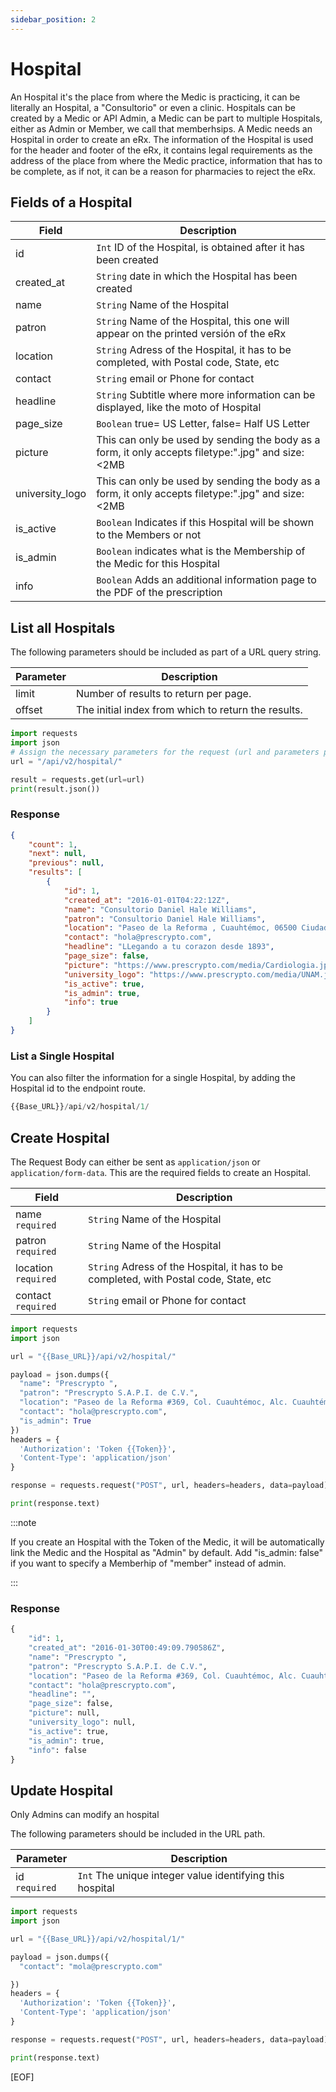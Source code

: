 ```yaml
---
sidebar_position: 2
---
```


# Hospital
An Hospital it's the place from where the Medic is practicing, it can be literally an Hospital, a "Consultorio" or even a clinic.
Hospitals can be created by a Medic or API Admin, a Medic can be part to multiple Hospitals, either as Admin or Member, we call that memberhsips.
A Medic needs an Hospital in order to create an eRx.
The information of the Hospital is used for the header and footer of the eRx, it contains legal requirements as the address of the place from where the Medic practice, information that has to be complete, as if not, it can be a reason for pharmacies to reject the eRx.


## Fields of a Hospital
|Field|Description|
|--|--|
|id|`Int` ID of the Hospital, is obtained after it has been created|
|created_at|`String` date in which the Hospital has been created|
|name|`String` Name of the Hospital|
|patron|`String` Name of the Hospital, this one will appear on the printed versión of the eRx|
|location|`String` Adress of the Hospital, it has to be completed, with Postal code, State, etc|
|contact|`String` email or Phone for contact|
|headline|`String` Subtitle where more information can be displayed, like the moto of Hospital|
|page_size|`Boolean` true= US Letter, false= Half US Letter|
|picture|This can only be used by sending the body as a form, it only accepts filetype:".jpg" and size:<2MB|
|university_logo|This can only be used by sending the body as a form, it only accepts filetype:".jpg" and size:<2MB|
|is_active|`Boolean` Indicates if this Hospital will be shown to the Members or not|
|is_admin|`Boolean` indicates what is the Membership of the Medic for this Hospital|
|info|`Boolean` Adds an additional information page to the PDF of the prescription|

## List all Hospitals
The following parameters should be included as part of a URL query string.

|Parameter|	Description|
|--|--|
|limit|	Number of results to return per page.|
|offset| The initial index from which to return the results.|

```python title="GET /api/v2/hospital"
import requests
import json
# Assign the necessary parameters for the request (url and parameters payload)
url = "/api/v2/hospital/"

result = requests.get(url=url)
print(result.json())
```

### Response
```json title="[StatusCode: 200] Success here are all your Hospitals created"
{   
    "count": 1,
    "next": null,
    "previous": null,
    "results": [
        {
            "id": 1,
            "created_at": "2016-01-01T04:22:12Z",
            "name": "Consultorio Daniel Hale Williams",
            "patron": "Consultorio Daniel Hale Williams",
            "location": "Paseo de la Reforma , Cuauhtémoc, 06500 Ciudad de México",
            "contact": "hola@prescrypto.com",
            "headline": "LLegando a tu corazon desde 1893",
            "page_size": false,
            "picture": "https://www.prescrypto.com/media/Cardiologia.jpg",
            "university_logo": "https://www.prescrypto.com/media/UNAM.jpg",
            "is_active": true,
            "is_admin": true,
            "info": true
        }
    ]    
}
```

### List a Single Hospital
You can also filter the information for a single Hospital, by adding the Hospital id to the endpoint route.

```python title="GET /api/v2/hospital/{{Hospital_ID}}"
{{Base_URL}}/api/v2/hospital/1/
```

## Create Hospital
The Request Body can either be sent as `application/json` or `application/form-data`. 
This are the required fields to create an Hospital.

|Field|Description|
|--|--|
|name `required`|`String` Name of the Hospital|
|patron `required`|`String` Name of the Hospital|
|location `required`|`String` Adress of the Hospital, it has to be completed, with Postal code, State, etc|
|contact `required`|`String` email or Phone for contact|

```python title="POST /api/v2/hospital/"
import requests
import json

url = "{{Base_URL}}/api/v2/hospital/"

payload = json.dumps({
  "name": "Prescrypto ",
  "patron": "Prescrypto S.A.P.I. de C.V.",
  "location": "Paseo de la Reforma #369, Col. Cuauhtémoc, Alc. Cuauhtémoc ,C.P. 06500, Ciudad de México",
  "contact": "hola@prescrypto.com",
  "is_admin": True
})
headers = {
  'Authorization': 'Token {{Token}}',
  'Content-Type': 'application/json'
}

response = requests.request("POST", url, headers=headers, data=payload)

print(response.text)

```
:::note

If you create an Hospital with the Token of the Medic, it will be automatically link the Medic and the Hospital as "Admin" by default. 
Add "is_admin: false" if you want to specify a Memberhip of "member" instead of admin.

:::


### Response

```python title="[StatusCode: 201] Success the Hospital has been created"
{
    "id": 1,
    "created_at": "2016-01-30T00:49:09.790586Z",
    "name": "Prescrypto ",
    "patron": "Prescrypto S.A.P.I. de C.V.",
    "location": "Paseo de la Reforma #369, Col. Cuauhtémoc, Alc. Cuauhtémoc ,C.P. 06500, Ciudad de México",
    "contact": "hola@prescrypto.com",
    "headline": "",
    "page_size": false,
    "picture": null,
    "university_logo": null,
    "is_active": true,
    "is_admin": true,
    "info": false
}
```

## Update Hospital
Only Admins can modify an hospital

The following parameters should be included in the URL path.

|Parameter|	Description|
|--|--|
|id `required`|	`Int` The unique integer value identifying this hospital|

```python title="PATCH /api/v2/hospital/{{id}}"
import requests
import json

url = "{{Base_URL}}/api/v2/hospital/1/"

payload = json.dumps({
  "contact": "mola@prescrypto.com"

})
headers = {
  'Authorization': 'Token {{Token}}',
  'Content-Type': 'application/json'
}

response = requests.request("POST", url, headers=headers, data=payload)

print(response.text)
```

[EOF]